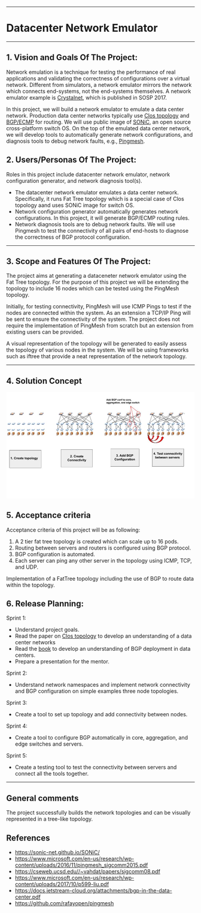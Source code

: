 ** **
# Datacenter Network Emulator
** **

## 1. Vision and Goals Of The Project:

Network emulation is a technique for testing the performance of real applications and validating the correctness of configurations over a virtual network. Different from simulators, a network emulator mirrors the network which connects end-systems, not the end-systems themselves. A network emulator example is [Crystalnet](https://www.microsoft.com/en-us/research/wp-content/uploads/2017/10/p599-liu.pdf), which is published in SOSP 2017.

In this project, we will build a network emulator to emulate a data center network. Production data center networks typically use [Clos topology](https://cseweb.ucsd.edu//~vahdat/papers/sigcomm08.pdf) and [BGP/ECMP](https://docs.jetstream-cloud.org/attachments/bgp-in-the-data-center.pdf) for routing. We will use public image of [SONiC](https://sonic-net.github.io/SONiC/
), an open source cross-platform switch OS. On the top of the emulated data center network, we will develop tools to automatically generate network configurations, and diagnosis tools to debug network faults, e.g., [Pingmesh](https://www.microsoft.com/en-us/research/wp-content/uploads/2016/11/pingmesh_sigcomm2015.pdf). 

## 2. Users/Personas Of The Project:

Roles in this project include datacenter network emulator, network configuration generator, and network diagnosis tool(s).
* The datacenter network emulator emulates a data center network. Specifically, it runs Fat Tree topology which is a special case of Clos topology aand uses SONiC image for switch OS. 
* Network configuration generator automatically generates network configurations. In this project, it will generate BGP/ECMP routing rules. 
* Network diagnosis tools are to debug network faults. We will use Pingmesh to test the connectivity of all pairs of end-hosts to diagnose the correctness of BGP protocol configuration.

** **

## 3.   Scope and Features Of The Project:

The project aims at generating a  dataceneter network emulator using the Fat Tree topology. For the purpose of this project we will be extending the topology to include 16 nodes which can be tested using the PingMesh topology.

Initially, for testing connectivity, PingMesh will use ICMP Pings to test if the nodes are connected within the system. As an extension a TCP/IP Ping will be sent to ensure the connectivity of the system. The project does not require the implementation of PingMesh from scratch but an extension from existing users can be provided.

A visual representation of the topology will be generated to easily assess the topology of various nodes in the system. We will be using frameworks such as iftree that provide a neat representation of the network topology.
** **

## 4. Solution Concept

![My Image](architecture.jpg)


## 5. Acceptance criteria
Acceptance criteria of this project will be as following:
1. A 2 tier fat tree topology is created which can scale up to 16 pods.
2. Routing between servers and routers is configured using BGP protocol.
3. BGP configuration is automated.
3. Each server can ping any other server in the topology using ICMP, TCP, and UDP.

Implementation of a FatTree topology including the use of BGP to route data within the topology.

## 6.  Release Planning:

Sprint 1:
* Understand project goals.
* Read the paper on [Clos topology](https://cseweb.ucsd.edu//~vahdat/papers/sigcomm08.pdf) to develop an understanding of a data center networks
* Read the [book](https://docs.jetstream-cloud.org/attachments/bgp-in-the-data-center.pdf) to develop an understanding of BGP deployment in data centers.
* Prepare a presentation for the mentor.

Sprint 2: 
* Understand network namespaces and implement network connectivity and BGP configuration on simple examples three node topologies.

Sprint 3: 
* Create a tool to set up topology and add connectivity between nodes.

Sprint 4: 
* Create a tool to configure BGP automatically in core, aggregation, and edge switches and servers.

Sprint 5: 
* Create a testing tool to test the connectivity between servers and connect all the tools together.


** **

## General comments

The project successfully builds the network topologies and can be visually represented in a tree-like topology.

## References
* https://sonic-net.github.io/SONiC/
* https://www.microsoft.com/en-us/research/wp-content/uploads/2016/11/pingmesh_sigcomm2015.pdf
* https://cseweb.ucsd.edu//~vahdat/papers/sigcomm08.pdf
* https://www.microsoft.com/en-us/research/wp-content/uploads/2017/10/p599-liu.pdf
* https://docs.jetstream-cloud.org/attachments/bgp-in-the-data-center.pdf
* https://github.com/rafayopen/pingmesh

